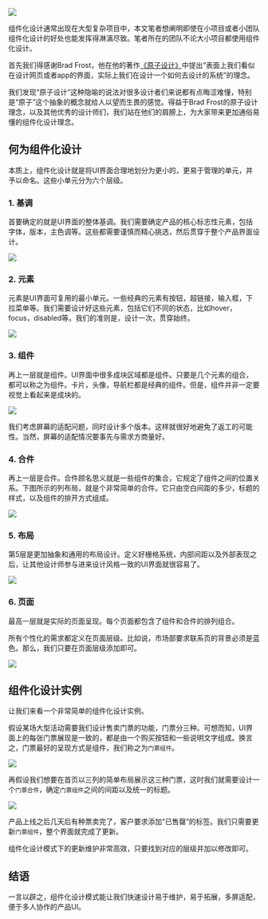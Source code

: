 ![]( https://cdn-images-1.medium.com/max/1500/1*QddpkVU6DTA986YrLzxaow.png)

组件化设计通常出现在大型复杂项目中，本文笔者想阐明即使在小项目或者小团队组件化设计的好处也能发挥得淋漓尽致。笔者所在的团队不论大小项目都使用组件化设计。

首先我们得感谢Brad Frost，他在他的著作[《原子设计》]( http://atomicdesign.bradfrost.com/)中提出“表面上我们看似在设计网页或者app的界面，实际上我们在设计一个如何去设计的系统”的理念。

我们发现“原子设计”这种隐喻的说法对很多设计者们来说都有点晦涩难懂，特别是“原子”这个抽象的概念就给人以望而生畏的感觉。得益于Brad Frost的原子设计理念，以及其他优秀的设计师们，我们站在他们的肩膀上，为大家带来更加通俗易懂的组件化设计理念。

## 何为组件化设计

本质上，组件化设计就是将UI界面合理地划分为更小的，更易于管理的单元，并予以命名。这些小单元分为六个层级。 

### 1. 基调

首要确定的就是UI界面的整体基调。我们需要确定产品的核心标志性元素，包括字体，版本，主色调等。这些都需要谨慎而精心挑选，然后贯穿于整个产品界面设计。

![]( https://cdn-images-1.medium.com/max/750/1*ZS6dVifI8bRs1PhFL8a1Tg.png)


### 2. 元素

元素是UI界面可复用的最小单元。一些经典的元素有按钮，超链接，输入框，下拉菜单等。我们需要设计好这些元素，包括它们不同的状态，比如hover，focus，disabled等。我们的准则是，设计一次，贯穿始终。

![]( https://cdn-images-1.medium.com/max/750/1*KnoBW4w_RCBEwAvzG800TQ.png)

### 3. 组件

再上一层就是组件。UI界面中很多成块区域都是组件。只要是几个元素的组合，都可以称之为组件。卡片，头像，导航栏都是经典的组件。但是，组件并非一定要视觉上看起来是成块的。

![]( https://cdn-images-1.medium.com/max/750/1*iDRvbuMgs9j2OQ_MADU6sw.png)

我们考虑屏幕的适配问题，同时设计多个版本。这样就很好地避免了返工的可能性。当然，屏幕的适配情况要事先与需求方商量好。

### 4. 合件

再上一层是合件。合件顾名思义就是一些组件的集合，它规定了组件之间的位置关系。下图所示的列布局，就是个非常简单的合件。它只由空白间距的多少，标题的样式，以及组件的排开方式组成。

![]( https://cdn-images-1.medium.com/max/750/1*4Hc7Cd6ksSXKe5vzAzVrQw.png)

### 5. 布局

第5层是更加抽象和通用的布局设计。定义好栅格系统，内部间距以及外部表现之后，让其他设计师参与进来设计风格一致的UI界面就很容易了。 

![]( https://cdn-images-1.medium.com/max/750/1*vL3mknPTPbBUThj-nhrwIw.png)

### 6. 页面

最高一层就是实际的页面呈现。每个页面都包含了组件和合件的排列组合。

所有个性化的需求都定义在页面层级。比如说，市场部要求联系页的背景必须是蓝色。那么，我们只要在页面层级添加即可。

![]( https://cdn-images-1.medium.com/max/750/1*tQAbsQmbLY7RAL1tBBPIfg.png)

## 组件化设计实例

让我们来看一个非常简单的组件化设计实例。

假设某场大型活动需要我们设计售卖门票的功能，门票分三种。可想而知，UI界面上的每张门票展现是一致的，都是由一个购买按钮和一些说明文字组成。换言之，门票最好的呈现方式是组件，我们称之为`门票组件`。 

![]( https://cdn-images-1.medium.com/max/750/1*RS0Q5A8qa8GnjcPqpBg4oA.png)

再假设我们想要在首页以三列的简单布局展示这三种门票，这时我们就需要设计一个`门票合件`，确定`门票组件`之间的间距以及统一的标题。

![]( https://cdn-images-1.medium.com/max/750/1*54sPeC4dOjdLWdHlnVG1fQ.png)

产品上线之后几天后有种票卖完了，客户要求添加“已售罄”的标签。我们只需要更新`门票组件`，整个界面就完成了更新。

组件化设计模式下的更新维护非常高效，只要找到对应的层级并加以修改即可。

## 结语

一言以辟之，组件化设计模式能让我们快速设计易于维护，易于拓展，多屏适配，便于多人协作的产品UI。




